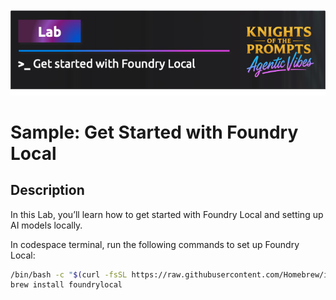 ![alt text](../../../media/image-foundry-local.png)

# Sample: Get Started with Foundry Local
## Description
In this Lab, you’ll learn how to get started with Foundry Local and setting up AI models locally. 

In codespace terminal, run the following commands to set up Foundry Local:

```bash
/bin/bash -c "$(curl -fsSL https://raw.githubusercontent.com/Homebrew/install/HEAD/install.sh)"
brew install foundrylocal
```

